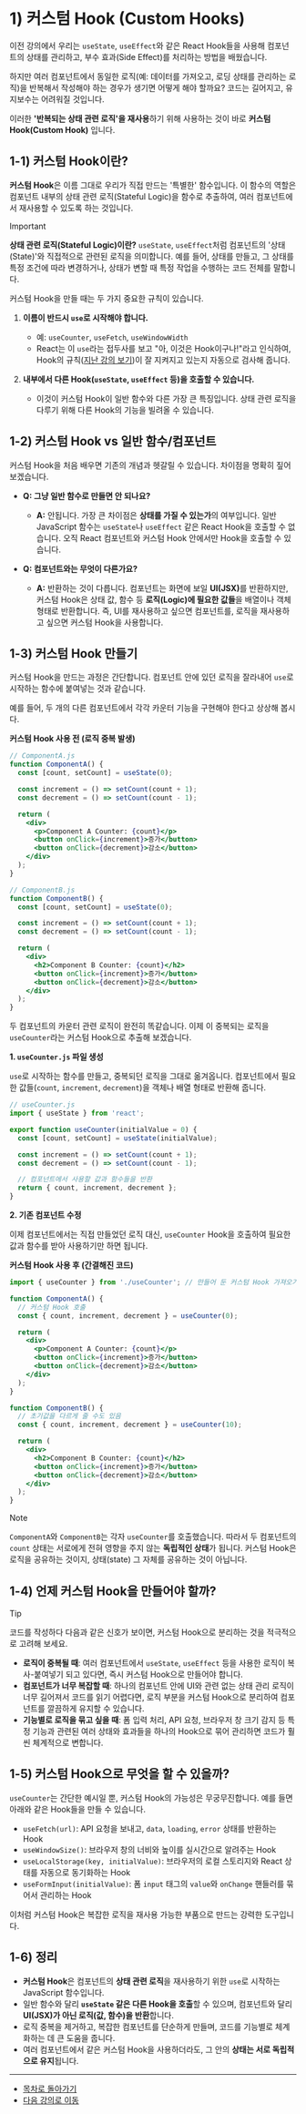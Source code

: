 # 1) 커스텀 Hook (Custom Hooks)

이전 강의에서 우리는 `useState`, `useEffect`와 같은 React Hook들을 사용해 컴포넌트의 상태를 관리하고, 부수 효과(Side Effect)를 처리하는 방법을 배웠습니다.

하지만 여러 컴포넌트에서 동일한 로직(예: 데이터를 가져오고, 로딩 상태를 관리하는 로직)을 반복해서 작성해야 하는 경우가 생기면 어떻게 해야 할까요? 코드는 길어지고, 유지보수는 어려워질 것입니다.

이러한 **'반복되는 상태 관련 로직'을 재사용**하기 위해 사용하는 것이 바로 **커스텀 Hook(Custom Hook)** 입니다.

## 1-1) 커스텀 Hook이란?

**커스텀 Hook**은 이름 그대로 우리가 직접 만드는 '특별한' 함수입니다. 이 함수의 역할은 컴포넌트 내부의 상태 관련 로직(Stateful Logic)을 함수로 추출하여, 여러 컴포넌트에서 재사용할 수 있도록 하는 것입니다.

> [!IMPORTANT]
> **상태 관련 로직(Stateful Logic)이란?**
> `useState`, `useEffect`처럼 컴포넌트의 '상태(State)'와 직접적으로 관련된 로직을 의미합니다. 예를 들어, 상태를 만들고, 그 상태를 특정 조건에 따라 변경하거나, 상태가 변할 때 특정 작업을 수행하는 코드 전체를 말합니다.

커스텀 Hook을 만들 때는 두 가지 중요한 규칙이 있습니다.

1.  **이름이 반드시 `use`로 시작해야 합니다.**
    *   예: `useCounter`, `useFetch`, `useWindowWidth`
    *   React는 이 `use`라는 접두사를 보고 "아, 이것은 Hook이구나!"라고 인식하여, Hook의 규칙([지난 강의 보기](https://react.dev/warnings/invalid-hook-call-warning.html))이 잘 지켜지고 있는지 자동으로 검사해 줍니다.

2.  **내부에서 다른 Hook(`useState`, `useEffect` 등)을 호출할 수 있습니다.**
    *   이것이 커스텀 Hook이 일반 함수와 다른 가장 큰 특징입니다. 상태 관련 로직을 다루기 위해 다른 Hook의 기능을 빌려올 수 있습니다.

## 1-2) 커스텀 Hook vs 일반 함수/컴포넌트

커스텀 Hook을 처음 배우면 기존의 개념과 헷갈릴 수 있습니다. 차이점을 명확히 짚어보겠습니다.

*   **Q: 그냥 일반 함수로 만들면 안 되나요?**
    *   **A:** 안됩니다. 가장 큰 차이점은 **상태를 가질 수 있는가**의 여부입니다. 일반 JavaScript 함수는 `useState`나 `useEffect` 같은 React Hook을 호출할 수 없습니다. 오직 React 컴포넌트와 커스텀 Hook 안에서만 Hook을 호출할 수 있습니다.

*   **Q: 컴포넌트와는 무엇이 다른가요?**
    *   **A:** 반환하는 것이 다릅니다. 컴포넌트는 화면에 보일 <strong>UI(JSX)</strong>를 반환하지만, 커스텀 Hook은 상태 값, 함수 등 <strong>로직(Logic)에 필요한 값들</strong>을 배열이나 객체 형태로 반환합니다. 즉, UI를 재사용하고 싶으면 컴포넌트를, 로직을 재사용하고 싶으면 커스텀 Hook을 사용합니다.

## 1-3) 커스텀 Hook 만들기

커스텀 Hook을 만드는 과정은 간단합니다. 컴포넌트 안에 있던 로직을 잘라내어 `use`로 시작하는 함수에 붙여넣는 것과 같습니다.

예를 들어, 두 개의 다른 컴포넌트에서 각각 카운터 기능을 구현해야 한다고 상상해 봅시다.

**커스텀 Hook 사용 전 (로직 중복 발생)**

```jsx
// ComponentA.js
function ComponentA() {
  const [count, setCount] = useState(0);

  const increment = () => setCount(count + 1);
  const decrement = () => setCount(count - 1);

  return (
    <div>
      <p>Component A Counter: {count}</p>
      <button onClick={increment}>증가</button>
      <button onClick={decrement}>감소</button>
    </div>
  );
}

// ComponentB.js
function ComponentB() {
  const [count, setCount] = useState(0);

  const increment = () => setCount(count + 1);
  const decrement = () => setCount(count - 1);

  return (
    <div>
      <h2>Component B Counter: {count}</h2>
      <button onClick={increment}>증가</button>
      <button onClick={decrement}>감소</button>
    </div>
  );
}
```

두 컴포넌트의 카운터 관련 로직이 완전히 똑같습니다. 이제 이 중복되는 로직을 `useCounter`라는 커스텀 Hook으로 추출해 보겠습니다.

**1. `useCounter.js` 파일 생성**

`use`로 시작하는 함수를 만들고, 중복되던 로직을 그대로 옮겨옵니다. 컴포넌트에서 필요한 값들(`count`, `increment`, `decrement`)을 객체나 배열 형태로 반환해 줍니다.

```jsx
// useCounter.js
import { useState } from 'react';

export function useCounter(initialValue = 0) {
  const [count, setCount] = useState(initialValue);

  const increment = () => setCount(count + 1);
  const decrement = () => setCount(count - 1);

  // 컴포넌트에서 사용할 값과 함수들을 반환
  return { count, increment, decrement };
}
```

**2. 기존 컴포넌트 수정**

이제 컴포넌트에서는 직접 만들었던 로직 대신, `useCounter` Hook을 호출하여 필요한 값과 함수를 받아 사용하기만 하면 됩니다.

**커스텀 Hook 사용 후 (간결해진 코드)**

```jsx
import { useCounter } from './useCounter'; // 만들어 둔 커스텀 Hook 가져오기

function ComponentA() {
  // 커스텀 Hook 호출
  const { count, increment, decrement } = useCounter(0);

  return (
    <div>
      <p>Component A Counter: {count}</p>
      <button onClick={increment}>증가</button>
      <button onClick={decrement}>감소</button>
    </div>
  );
}

function ComponentB() {
  // 초기값을 다르게 줄 수도 있음
  const { count, increment, decrement } = useCounter(10);

  return (
    <div>
      <h2>Component B Counter: {count}</h2>
      <button onClick={increment}>증가</button>
      <button onClick={decrement}>감소</button>
    </div>
  );
}
```

> [!NOTE]
> `ComponentA`와 `ComponentB`는 각자 `useCounter`를 호출했습니다. 따라서 두 컴포넌트의 `count` 상태는 서로에게 전혀 영향을 주지 않는 **독립적인 상태**가 됩니다. 커스텀 Hook은 로직을 공유하는 것이지, 상태(state) 그 자체를 공유하는 것이 아닙니다.

## 1-4) 언제 커스텀 Hook을 만들어야 할까?

> [!TIP]
> 코드를 작성하다 다음과 같은 신호가 보이면, 커스텀 Hook으로 분리하는 것을 적극적으로 고려해 보세요.
> *   **로직이 중복될 때**: 여러 컴포넌트에서 `useState`, `useEffect` 등을 사용한 로직이 복사-붙여넣기 되고 있다면, 즉시 커스텀 Hook으로 만들어야 합니다.
> *   **컴포넌트가 너무 복잡할 때**: 하나의 컴포넌트 안에 UI와 관련 없는 상태 관리 로직이 너무 길어져서 코드를 읽기 어렵다면, 로직 부분을 커스텀 Hook으로 분리하여 컴포넌트를 깔끔하게 유지할 수 있습니다.
> *   **기능별로 로직을 묶고 싶을 때**: 폼 입력 처리, API 요청, 브라우저 창 크기 감지 등 특정 기능과 관련된 여러 상태와 효과들을 하나의 Hook으로 묶어 관리하면 코드가 훨씬 체계적으로 변합니다.

## 1-5) 커스텀 Hook으로 무엇을 할 수 있을까?

`useCounter`는 간단한 예시일 뿐, 커스텀 Hook의 가능성은 무궁무진합니다. 예를 들면 아래와 같은 Hook들을 만들 수 있습니다.

*   `useFetch(url)`: API 요청을 보내고, `data`, `loading`, `error` 상태를 반환하는 Hook
*   `useWindowSize()`: 브라우저 창의 너비와 높이를 실시간으로 알려주는 Hook
*   `useLocalStorage(key, initialValue)`: 브라우저의 로컬 스토리지와 React 상태를 자동으로 동기화하는 Hook
*   `useFormInput(initialValue)`: 폼 `input` 태그의 `value`와 `onChange` 핸들러를 묶어서 관리하는 Hook

이처럼 커스텀 Hook은 복잡한 로직을 재사용 가능한 부품으로 만드는 강력한 도구입니다.

## 1-6) 정리

*   **커스텀 Hook**은 컴포넌트의 **상태 관련 로직**을 재사용하기 위한 `use`로 시작하는 JavaScript 함수입니다.
*   일반 함수와 달리 **`useState` 같은 다른 Hook을 호출**할 수 있으며, 컴포넌트와 달리 **UI(JSX)가 아닌 로직(값, 함수)을 반환**합니다.
*   로직 중복을 제거하고, 복잡한 컴포넌트를 단순하게 만들며, 코드를 기능별로 체계화하는 데 큰 도움을 줍니다.
*   여러 컴포넌트에서 같은 커스텀 Hook을 사용하더라도, 그 안의 **상태는 서로 독립적으로 유지**됩니다.

---

- [목차로 돌아가기](./README.md)
- [다음 강의로 이동](./02-useEffect-Deep-Dive.md)
